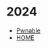 # 2024

- [Pwnable](Pwnable/README.md)
- [HOME](../README.md)
<!-- 
- [Crypto](Crypto/README.md)
- [Web](Web/README.md)
-->
